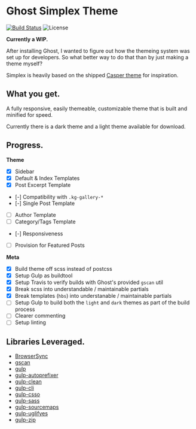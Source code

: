 # Ghost Simplex Theme

[![Build Status](https://travis-ci.org/acupajoe/ghost-simplex-theme.svg?branch=master)](https://travis-ci.org/acupajoe/ghost-simplex-theme)
![License](https://img.shields.io/github/license/acupajoe/ghost-simplex-theme.svg)

**Currently a WIP.**

After installing Ghost, I wanted to figure out how the themeing system was set up for developers. So what better way to do that than by just making a theme myself?

Simplex is heavily based on the shipped [Casper theme](https://github.com/TryGhost/Casper) for inspiration.

## What you get.

A fully responsive, easily themeable, customizable theme that is built and minified for speed.

Currently there is a dark theme and a light theme available for download.

## Progress.

**Theme**

- [x] Sidebar
- [x] Default & Index Templates
- [x] Post Excerpt Template
- [-] Compatibility with `.kg-gallery-*`
- [-] Single Post Template
- [ ] Author Template
- [ ] Category/Tags Template
- [-] Responsiveness
- [ ] Provision for Featured Posts

**Meta**

- [x] Build theme off scss instead of postcss
- [x] Setup Gulp as buildtool
- [x] Setup Travis to verify builds with Ghost's provided `gscan` util
- [x] Break scss into understandable / maintainable partials
- [x] Break templates (`hbs`) into understanable / maintainable partials
- [ ] Setup Gulp to build both the `light` and `dark` themes as part of the build process
- [ ] Clearer commenting
- [ ] Setup linting

## Libraries Leveraged.

- [BrowserSync](https://github.com/BrowserSync/browser-sync)
- [gscan](https://github.com/TryGhost/gscan)
- [gulp](https://github.com/gulpjs/gulp)
- [gulp-autoprefixer](https://github.com/sindresorhus/gulp-autoprefixer)
- [gulp-clean](https://github.com/peter-vilja/gulp-clean)
- [gulp-cli](https://github.com/gulpjs/gulp-cli)
- [gulp-csso](https://github.com/ben-eb/gulp-csso)
- [gulp-sass](https://github.com/dlmanning/gulp-sass)
- [gulp-sourcemaps](https://github.com/gulp-sourcemaps/gulp-sourcemaps)
- [gulp-uglifyes](https://github.com/Teneff/gulp-uglifyes)
- [gulp-zip](https://github.com/sindresorhus/gulp-zip)
